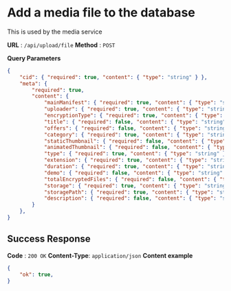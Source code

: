 
# Add a media file to the database
This is used by the media service

**URL** : `/api/upload/file`
**Method** : `POST`

**Query Parameters**
```json
{
    "cid": { "required": true, "content": { "type": "string" } },
    "meta": {
        "required": true,
        "content": {
            "mainManifest": { "required": true, "content": { "type": "string" } },
            "uploader": { "required": true, "content": { "type": "string" } },
            "encryptionType": { "required": true, "content": { "type": "string" } },
            "title": { "required": false, "content": { "type": "string" } },
            "offers": { "required": false, "content": { "type": "string" } },
            "category": { "required": true, "content": { "type": "string" } },
            "staticThumbnail": { "required": false, "content": { "type": "string" } },
            "animatedThumbnail": { "required": false, "content": { "type": "string" } },
            "type": { "required": true, "content": { "type": "string" } },
            "extension": { "required": true, "content": { "type": "string" } },
            "duration": { "required": true, "content": { "type": "string" } },
            "demo": { "required": false, "content": { "type": "string" } },
            "totalEncryptedFiles": { "required": false, "content": { "type": "string" } },
            "storage": { "required": true, "content": { "type": "string" } },
            "storagePath": { "required": true, "content": { "type": "string" } },
            "description": { "required": false, "content": { "type": "string" } },
        }
    },
}
```

## Success Response
**Code** : `200 OK`
**Content-Type**: `application/json`
**Content example**
```json
{
    "ok": true,
}
```